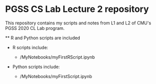 # PGSS CS Lab Lecture 2 repository 
This repository contains my scripts and notes from L1 and L2 of CMU's PGSS 2020 CL Lab program. 

** R and Python scripts are included
- R scripts include:
  * /MyNotebooks/myFirstRScript.ipynb

- Python scripts include:
  * /MyNotebooks/myFirstScript.ipynb
